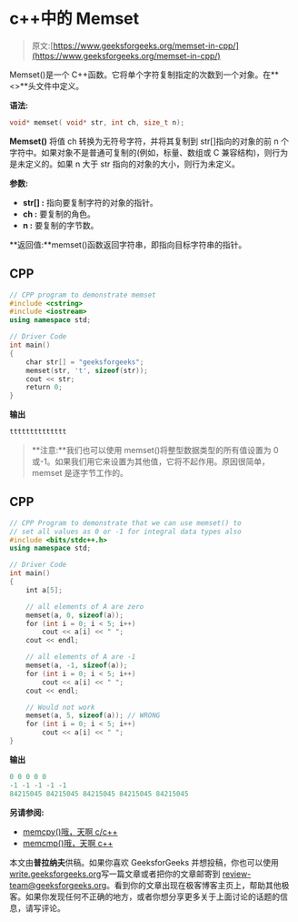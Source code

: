 # c++中的 Memset

> 原文:[https://www.geeksforgeeks.org/memset-in-cpp/](https://www.geeksforgeeks.org/memset-in-cpp/)

Memset()是一个 C++函数。它将单个字符复制指定的次数到一个对象。在**<>**头文件中定义。

**语法:**

```cpp
void* memset( void* str, int ch, size_t n);
```

**Memset()** 将值 ch 转换为无符号字符，并将其复制到 str[]指向的对象的前 n 个字符中。如果对象不是普通可复制的(例如，标量、数组或 C 兼容结构)，则行为是未定义的。如果 n 大于 str 指向的对象的大小，则行为未定义。

**参数:**

*   **str[] :** 指向要复制字符的对象的指针。
*   **ch :** 要复制的角色。
*   **n :** 要复制的字节数。

**返回值:**memset()函数返回字符串，即指向目标字符串的指针。

## CPP

```cpp
// CPP program to demonstrate memset
#include <cstring>
#include <iostream>
using namespace std;

// Driver Code
int main()
{
    char str[] = "geeksforgeeks";
    memset(str, 't', sizeof(str));
    cout << str;
    return 0;
}
```

**输出**

```cpp
tttttttttttttt
```

> **注意:**我们也可以使用 memset()将整型数据类型的所有值设置为 0 或-1。如果我们用它来设置为其他值，它将不起作用。原因很简单，memset 是逐字节工作的。

## CPP

```cpp
// CPP Program to demonstrate that we can use memset() to
// set all values as 0 or -1 for integral data types also
#include <bits/stdc++.h>
using namespace std;

// Driver Code
int main()
{
    int a[5];

    // all elements of A are zero
    memset(a, 0, sizeof(a));
    for (int i = 0; i < 5; i++)
        cout << a[i] << " ";
    cout << endl;

    // all elements of A are -1
    memset(a, -1, sizeof(a));
    for (int i = 0; i < 5; i++)
        cout << a[i] << " ";
    cout << endl;

    // Would not work
    memset(a, 5, sizeof(a)); // WRONG
    for (int i = 0; i < 5; i++)
        cout << a[i] << " ";
}
```

**输出**

```cpp
0 0 0 0 0 
-1 -1 -1 -1 -1 
84215045 84215045 84215045 84215045 84215045 
```

**另请参阅:**

*   [memcpy()哦，天啊 c/c++](https://www.geeksforgeeks.org/memcpy-in-cc/)
*   [memcmp()哦，天啊 c++](https://www.geeksforgeeks.org/stdmemcmp-in-cpp/)

本文由**普拉纳夫**供稿。如果你喜欢 GeeksforGeeks 并想投稿，你也可以使用[write.geeksforgeeks.org](http://www.write.geeksforgeeks.org)写一篇文章或者把你的文章邮寄到 review-team@geeksforgeeks.org。看到你的文章出现在极客博客主页上，帮助其他极客。如果你发现任何不正确的地方，或者你想分享更多关于上面讨论的话题的信息，请写评论。